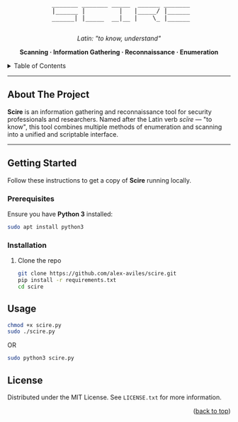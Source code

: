 <a id="readme-top"></a>

<pre align="center">
 _______ _______ _____  ______ _______
 |______ |         |   |_____/ |______
 ______| |_____  __|__ |    \_ |______

</pre>
<p align="center"><em>Latin: "to know, understand"</em></p>
<p align="center"><strong>Scanning · Information Gathering · Reconnaissance · Enumeration</strong></p>

<!-- TABLE OF CONTENTS -->
<details>
  <summary>Table of Contents</summary>
  <ol>
    <li>
      <a href="#about-the-project">About The Project</a>
    </li>
    <li>
      <a href="#getting-started">Getting Started</a>
      <ul>
        <li><a href="#prerequisites">Prerequisites</a></li>
        <li><a href="#installation">Installation</a></li>
      </ul>
    </li>
    <li><a href="#usage">Usage</a></li>
    <li><a href="#license">License</a></li>
  </ol>
</details>

---

## About The Project

**Scire** is an information gathering and reconnaissance tool for security professionals and researchers. Named after the Latin verb *scīre* — "to know", this tool combines multiple methods of enumeration and scanning into a unified and scriptable interface.

---

## Getting Started

Follow these instructions to get a copy of **Scire** running locally.

### Prerequisites

Ensure you have **Python 3** installed:

```sh
sudo apt install python3
```

### Installation

1. Clone the repo
   ```sh
   git clone https://github.com/alex-aviles/scire.git
   pip install -r requirements.txt
   cd scire
   ```

<!-- USAGE -->
## Usage

```sh
chmod +x scire.py
sudo ./scire.py
```
OR

```sh
sudo python3 scire.py
```

<!-- LICENSE -->
## License

Distributed under the MIT License. See `LICENSE.txt` for more information.



<p align="right">(<a href="#readme-top">back to top</a>)</p>

